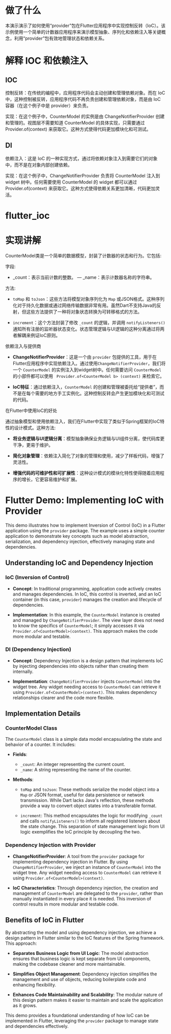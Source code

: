 # 做了什么
本演示演示了如何使用“provider”包在Flutter应用程序中实现控制反转（IoC）。该示例使用一个简单的计数器应用程序来演示模型抽象、序列化和依赖注入等关键概念，利用“provider”包有效地管理状态和依赖关系。


# 解释 IOC 和依赖注入
## IOC
控制反转：在传统的编程中，应用程序代码会主动创建和管理依赖对象。而在 IoC 中，这种控制被反转，应用程序代码不再负责创建和管理依赖对象，而是由 IoC 容器（在这个例子中是 provider）来负责。

实现：在这个例子中，CounterModel 的实例是由 ChangeNotifierProvider 创建和管理的。视图层不需要知道 CounterModel 的具体实现，只需要通过 Provider.of<CounterModel>(context) 来获取它。这种方式使得代码更加模块化和可测试。

## DI
依赖注入：这是 IoC 的一种实现方式，通过将依赖对象注入到需要它们的对象中，而不是在对象内部创建依赖。

实现：在这个例子中，ChangeNotifierProvider 负责将 CounterModel 注入到 widget 树中。任何需要使用 CounterModel 的 widget 都可以通过 Provider.of<CounterModel>(context) 来获取它。这种方式使得依赖关系更加清晰，代码更加灵活。
# flutter_ioc

# 实现讲解

CounterModel类是一个简单的数据模型，封装了计数器的状态和行为。它包括:

字段:
-  _count：表示当前计数的整数。
—  _name：表示计数器名称的字符串。

方法:
- `toMap` 和 `toJson`：这些方法将模型对象序列化为 `Map` 或JSON格式。这种序列化对于持久化数据或通过网络传输数据非常有用。虽然Dart不支持Java的反射，但这些方法提供了一种将对象状态转换为可转移格式的方法。

- `increment`：这个方法封装了修改 `_count` 的逻辑，并调用 `notifyListeners()` 通知所有注册的监听器状态变化。状态管理逻辑与UI逻辑的这种分离通过将两者解耦来例证IoC原则。

依赖注入与提供商

- **ChangeNotifierProvider**：这是一个由 `provider` 包提供的工具，用于在Flutter应用程序中实现依赖注入。通过使用`ChangeNotifierProvider`，我们将一个 `CounterModel` 的实例注入到widget树中。任何需要访问 `CounterModel` 的小部件都可以使用 ` Provider.of<CounterModel b> (context)` 来检索它。

- **IoC特征**：通过依赖注入，`CounterModel` 的创建和管理被委托给“提供者”，而不是在每个需要的地方手工实例化。这种控制反转会产生更加模块化和可测试的代码。


在Flutter中使用IoC的好处

通过抽象模型和使用依赖注入，我们在Flutter中实现了类似于Spring框架的IoC特性的设计模式。这种方法:

- **将业务逻辑与UI逻辑分离**：模型抽象确保业务逻辑与UI组件分离，使代码库更干净，更易于维护。

- **简化对象管理**：依赖注入简化了对象的管理和使用，减少了样板代码，增强了灵活性。

- **增强代码的可维护性和可扩展性**：这种设计模式的模块化特性使得随着应用程序的增长，它更容易维护和扩展。


# Flutter Demo: Implementing IoC with Provider

This demo illustrates how to implement Inversion of Control (IoC) in a Flutter application using the `provider` package. The example uses a simple counter application to demonstrate key concepts such as model abstraction, serialization, and dependency injection, effectively managing state and dependencies.

## Understanding IoC and Dependency Injection

### IoC (Inversion of Control)

- **Concept**: In traditional programming, application code actively creates and manages dependencies. In IoC, this control is inverted, and an IoC container (in this case, `provider`) manages the creation and lifecycle of dependencies.

- **Implementation**: In this example, the `CounterModel` instance is created and managed by `ChangeNotifierProvider`. The view layer does not need to know the specifics of `CounterModel`; it simply accesses it via `Provider.of<CounterModel>(context)`. This approach makes the code more modular and testable.

### DI (Dependency Injection)

- **Concept**: Dependency Injection is a design pattern that implements IoC by injecting dependencies into objects rather than creating them internally.

- **Implementation**: `ChangeNotifierProvider` injects `CounterModel` into the widget tree. Any widget needing access to `CounterModel` can retrieve it using `Provider.of<CounterModel>(context)`. This makes dependency relationships clearer and the code more flexible.

## Implementation Details

### CounterModel Class

The `CounterModel` class is a simple data model encapsulating the state and behavior of a counter. It includes:

- **Fields**:
  - `_count`: An integer representing the current count.
  - `_name`: A string representing the name of the counter.

- **Methods**:
  - `toMap` and `toJson`: These methods serialize the model object into a `Map` or JSON format, useful for data persistence or network transmission. While Dart lacks Java's reflection, these methods provide a way to convert object states into a transferable format.

  - `increment`: This method encapsulates the logic for modifying `_count` and calls `notifyListeners()` to inform all registered listeners about the state change. This separation of state management logic from UI logic exemplifies the IoC principle by decoupling the two.

### Dependency Injection with Provider

- **ChangeNotifierProvider**: A tool from the `provider` package for implementing dependency injection in Flutter. By using `ChangeNotifierProvider`, we inject an instance of `CounterModel` into the widget tree. Any widget needing access to `CounterModel` can retrieve it using `Provider.of<CounterModel>(context)`.

- **IoC Characteristics**: Through dependency injection, the creation and management of `CounterModel` are delegated to the `provider`, rather than manually instantiated in every place it is needed. This inversion of control results in more modular and testable code.

## Benefits of IoC in Flutter

By abstracting the model and using dependency injection, we achieve a design pattern in Flutter similar to the IoC features of the Spring framework. This approach:

- **Separates Business Logic from UI Logic**: The model abstraction ensures that business logic is kept separate from UI components, making the codebase cleaner and more maintainable.

- **Simplifies Object Management**: Dependency injection simplifies the management and use of objects, reducing boilerplate code and enhancing flexibility.

- **Enhances Code Maintainability and Scalability**: The modular nature of this design pattern makes it easier to maintain and scale the application as it grows.

This demo provides a foundational understanding of how IoC can be implemented in Flutter, leveraging the `provider` package to manage state and dependencies effectively.